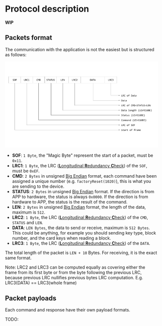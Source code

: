 # Protocol description

**WIP**

## Packets format

The communication with the application is not the easiest but is structured as follows:

![](images/protocol-packet.png)

- **SOF**: `1 Byte`, the "Magic Byte" represent the start of a packet, must be `0x11`.
- **LRC1**: `1 Byte`, the LRC ([**L**ongitudinal **R**edundancy **C**heck](https://en.wikipedia.org/wiki/Longitudinal_redundancy_check)) of the `SOF`, must be `0xEF`.
- **CMD**: `2 Bytes` in unsigned [Big Endian](https://en.wikipedia.org/wiki/Endianness) format, each command have been assigned a unique number (e.g. `factoryReset(1020)`), this is what you are sending to the device.
- **STATUS**: `2 Bytes` in unsigned [Big Endian](https://en.wikipedia.org/wiki/Endianness) format. If the direction is from APP to hardware, the status is always `0x0000`. If the direction is from hardware to APP, the status is the result of the command.
- **LEN**: `2 Bytes` in unsigned [Big Endian](https://en.wikipedia.org/wiki/Endianness) format, the length of the data, maximum is `512`.
- **LRC2**: `1 Byte`, the LRC ([**L**ongitudinal **R**edundancy **C**heck](https://en.wikipedia.org/wiki/Longitudinal_redundancy_check)) of the `CMD`, `STATUS` and `LEN`.
- **DATA**: `LEN Bytes`, the data to send or receive, maximum is `512 Bytes`. This could be anything, for example you should sending key type, block number, and the card keys when reading a block.
- **LRC3**: `1 Byte`, the LRC ([**L**ongitudinal **R**edundancy **C**heck](https://en.wikipedia.org/wiki/Longitudinal_redundancy_check)) of the `DATA`.

The total length of the packet is `LEN + 10` Bytes. For receiving, it is the exact same format.

Note: LRC2 and LRC3 can be computed equally as covering either the frame from its first byte or from the byte following the previous LRC, because previous LRC nullifies previous bytes LRC computation.
E.g. LRC3(DATA) == LRC3(whole frame)

## Packet payloads

Each command and response have their own payload formats.

TODO:
